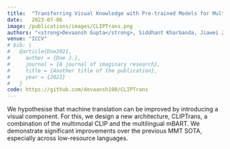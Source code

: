 ```yaml
---
title:  "Transferring Visual Knowledge with Pre-trained Models for Multimodal Machine Translation(MMT)"
date:   2023-07-06
image: /publications/images/CLIPTrans.png
authors: "<strong>Devaansh Gupta</strong>, Siddhant Kharbanda, Jiawei Zhou, Wanhua Li, Hanspeter Pfister, Donglai Wei"
venue: "ICCV"
# bib: |
#   @article{Doe2021,
#     author = {Doe J.},
#     journal = {A journal of imaginary research},
#     title = {Another title of the publication},
#     year = {2021}
#   }
code: https://github.com/devaansh100/CLIPTrans
---
```

We hypothesise that machine translation can be improved by introducing a visual component. For this, we design a new architecture, CLIPTrans, a combination of the multimodal CLIP and the multilingual mBART. We demonstrate significant improvements over the previous MMT SOTA, especially across low-resource languages.
